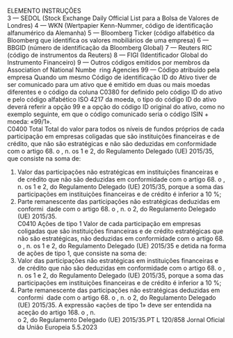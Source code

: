  
ELEMENTO  INSTRUÇÕES  
3 — SEDOL (Stock Exchange Daily Official List para a Bolsa de Valores de 
Londres) 
4 — WKN (Wertpapier Kenn-Nummer, código de identificação alfanumérico da 
Alemanha) 
5 — Bloomberg Ticker (código alfabético da Bloomberg que identifica os valores 
mobiliários de uma empresa) 
6 — BBGID (número de identificação da Bloomberg Global) 
7 — Reuters RIC (código de instrumentos da Reuters) 
8 — FIGI (Identificador Global do Instrumento Financeiro) 
9 — Outros códigos emitidos por membros da Association of National Numbe ­
ring Agencies 
99 — Código atribuído pela empresa 
Quando um mesmo Código de identificação ID do Ativo tiver de ser comunicado 
para um ativo que é emitido em duas ou mais moedas diferentes e o código da 
coluna C0380 for definido pelo código ID do ativo e pelo código alfabético ISO 
4217 da moeda, o tipo do código ID do ativo deverá referir a opção 99 e a opção 
do código ID original do ativo, como no exemplo seguinte, em que o código 
comunicado seria o código ISIN + moeda: «99/1».  
C0400  Total  Total do valor para todos os níveis de fundos próprios de cada participação em 
empresas coligadas que são instituições financeiras e de crédito, que não são 
estratégicas e não são deduzidas em conformidade com o artigo 68.  o , n.  os 1 e 
2, do Regulamento Delegado (UE) 2015/35, que consiste na soma de: 
1) Valor das participações não estratégicas em instituições financeiras e de crédito 
que não são deduzidas em conformidade com o artigo 68.  o , n.  os 1 e 2, do 
Regulamento Delegado (UE) 2015/35, porque a soma das participações em 
instituições financeiras e de crédito é inferior a 10 %; 
2) Parte remanescente das participações não estratégicas deduzidas em conformi ­
dade com o artigo 68.  o , n.  o 2, do Regulamento Delegado (UE) 2015/35.  
C0410  Ações de tipo 1  Valor de cada participação em empresas coligadas que são instituições financeiras 
e de crédito estratégicas que não são estratégicas, não deduzidas em conformidade 
com o artigo 68.  o , n.  os 1 e 2, do Regulamento Delegado (UE) 2015/35 e detida 
na forma de ações de tipo 1, que consiste na soma de: 
1) Valor das participações não estratégicas em instituições financeiras e de crédito 
que não são deduzidas em conformidade com o artigo 68.  o , n.  os 1 e 2, do 
Regulamento Delegado (UE) 2015/35, porque a soma das participações em 
instituições financeiras e de crédito é inferior a 10 %; 
2) Parte remanescente das participações não estratégicas deduzidas em conformi ­
dade com o artigo 68.  o , n.  o 2, do Regulamento Delegado (UE) 2015/35. 
A expressão «ações de tipo 1» deve ser entendida na aceção do artigo 168.  o , n.  
o 2, do Regulamento Delegado (UE) 2015/35.PT  L 120/858 Jornal Oficial da União Europeia 5.5.2023